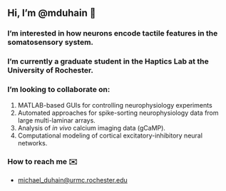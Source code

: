 ## Hi, I’m @mduhain 👋

### I’m interested in how neurons encode tactile features in the somatosensory system.

### I’m currently a graduate student in the Haptics Lab at the University of Rochester.

### I’m looking to collaborate on:
1. MATLAB-based GUIs for controlling neurophysiology experiments
2. Automated approaches for spike-sorting neurophysiology data from large multi-laminar arrays.
3. Analysis of _in vivo_ calcium imaging data (gCaMP).
4. Computational modeling of cortical excitatory-inhibitory neural networks.

### How to reach me ✉️
- <michael_duhain@urmc.rochester.edu>

<!---
mduhain/mduhain is a ✨ special ✨ repository because its `README.md` (this file) appears on your GitHub profile.
You can click the Preview link to take a look at your changes.
--->
